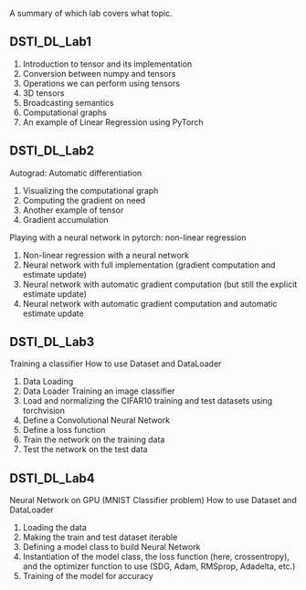 A summary of which lab covers what topic.

**DSTI_DL_Lab1**
---------
1. Introduction to tensor and its implementation
2. Conversion between numpy and tensors
3. Operations we can perform using tensors
4. 3D tensors
5. Broadcasting semantics
6. Computational graphs
7. An example of Linear Regression using PyTorch

**DSTI_DL_Lab2**
-----
Autograd: Automatic differentiation 
  1. Visualizing the computational graph
  2. Computing the gradient on need
  3. Another example of tensor
  4. Gradient accumulation

Playing with a neural network in pytorch: non-linear regression
  1. Non-linear regression with a neural network
  2. Neural network with full implementation (gradient computation and estimate update)
  3. Neural network with automatic gradient computation (but still the explicit estimate update)
  4. Neural network with automatic gradient computation and automatic estimate update

**DSTI_DL_Lab3**
-----
Training a classifier
How to use Dataset and DataLoader
  1. Data Loading
  2. Data Loader
Training an image classifier
  1. Load and normalizing the CIFAR10 training and test datasets using torchvision 
  2. Define a Convolutional Neural Network
  3. Define a loss function  
  4. Train the network on the training data
  5. Test the network on the test data
 
**DSTI_DL_Lab4**
-----
Neural Network on GPU (MNIST Classifier problem)
How to use Dataset and DataLoader
  1. Loading the data
  2. Making the train and test dataset iterable
  3. Defining a model class to build Neural Network
  4. Instantiation of the model class, the loss function (here, crossentropy), and the optimizer function to use (SDG, Adam, RMSprop, Adadelta, etc.)
  5. Training of the model for accuracy
